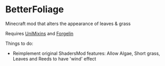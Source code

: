 BetterFoliage
=============

Minecraft mod that alters the appearance of leaves & grass

Requires [UniMixins](https://github.com/LegacyModdingMC/UniMixins) and [Forgelin](https://github.com/GTNewHorizons/Forgelin)


Things to do:
- Reimplement original ShadersMod features: Allow Algae, Short grass, Leaves and Reeds to have 'wind' effect
